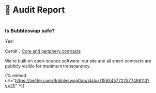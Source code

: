 # 🔐 Audit Report

<figure><img src="broken-reference" alt=""><figcaption></figcaption></figure>

### Is Bubbleswap safe?

Yes!

CertiK：[Core and periphery contracts](https://certik.com/projects/bubbleswap)

We're built on open-sounce software: our site and all smart contracts are publicly visible for maximum transparency.

{% embed url="https://twitter.com/BubbleswapDao/status/1593457722577498113?s=20" %}

